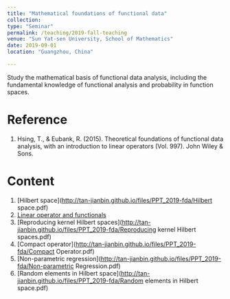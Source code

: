 ```yaml
---
title: "Mathematical foundations of functional data"
collection: 
type: "Seminar"
permalink: /teaching/2019-fall-teaching
venue: "Sun Yat-sen University, School of Mathematics"
date: 2019-09-01
location: "Guangzhou, China"

---         
```


Study the mathematical basis of functional data analysis, including the fundamental knowledge of functional analysis and probability in function spaces.

Reference
======

1. Hsing, T., & Eubank, R. (2015). Theoretical foundations of functional data analysis, with an introduction to linear operators (Vol. 997). John Wiley & Sons.

Content 
======
1. [Hilbert space](http://tan-jianbin.github.io/files/PPT_2019-fda/Hilbert space.pdf)
2. [Linear operator and functionals](http://tan-jianbin.github.io/files/PPT_2019-fda/Operator.pdf)
3. [Reproducing kernel Hilbert spaces](http://tan-jianbin.github.io/files/PPT_2019-fda/Reproducing kernel Hilbert spaces.pdf)
4. [Compact operator](http://tan-jianbin.github.io/files/PPT_2019-fda/Compact Operator.pdf)
5. [Non-parametric regression](http://tan-jianbin.github.io/files/PPT_2019-fda/Non-parametric Regression.pdf)
6. [Random elements in Hilbert space](http://tan-jianbin.github.io/files/PPT_2019-fda/Random elements in Hilbert space.pdf)
